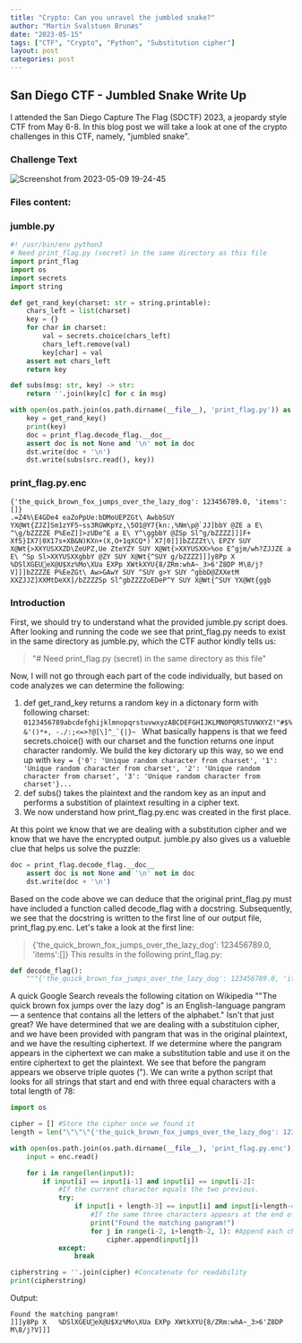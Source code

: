 ```yaml
---
title: "Crypto: Can you unravel the jumbled snake?"
author: "Martin Svalstuen Brunæs"
date: "2023-05-15"
tags: ["CTF", "Crypto", "Python", "Substitution cipher"]
layout: post
categories: post
---
```


## San Diego CTF - Jumbled Snake Write Up
I attended the San Diego Capture The Flag (SDCTF) 2023, a jeopardy style CTF from May 6-8. In this blog post we will take a look at one of the crypto challenges in this CTF, namely, "jumbled snake".

### Challenge Text
![Screenshot from 2023-05-09 19-24-45](https://github.com/memsecno/memsec.no/assets/13424965/beed623f-d59c-40ab-aac4-b6fef10c9b71)

### Files content:
### jumble.py
``` python
#! /usr/bin/env python3
# Need print_flag.py (secret) in the same directory as this file
import print_flag
import os
import secrets
import string

def get_rand_key(charset: str = string.printable):
    chars_left = list(charset)
    key = {}
    for char in charset:
        val = secrets.choice(chars_left)
        chars_left.remove(val)
        key[char] = val
    assert not chars_left
    return key

def subs(msg: str, key) -> str:
    return ''.join(key[c] for c in msg)

with open(os.path.join(os.path.dirname(__file__), 'print_flag.py')) as src, open('print_flag.py.enc', 'w') as dst:
    key = get_rand_key()
    print(key)
    doc = print_flag.decode_flag.__doc__
    assert doc is not None and '\n' not in doc
    dst.write(doc + '\n')
    dst.write(subs(src.read(), key))
```

### print_flag.py.enc
```
{'the_quick_brown_fox_jumps_over_the_lazy_dog': 123456789.0, 'items':[]}
.=Z4%\E4GDe4 eaZoPpUe:bDMoUEPZGt\ AwbbSUY YX@Wt{ZJZ]Sm1zYF5~ss3RGWKpYz,\5O1@Y7{kn:,%Nm\p@`JJ]bbY @ZE a E\ ^\g/bZZZZE P%EeZ]]>zUDe^E a E\ Y^\ggbbY @ZSp Sl^g/bZZZZ]]]F+
Xf5}IX7|0X17s+XB&N)KXn+(X,O+1qXCQ*)`X7|0]]]bZZZZt\\ EPZY SUY X@Wt{>XXYUSXXZD\ZeUPZ,Ue ZteYZY SUY X@Wt{>XXYUSXX>%oo E^gjm/wh?ZJJZE a E\ ^Sp Sl>XXYUSXXgbbY @ZY SUY X@Wt{^SUY g/bZZZZ]]]y8Pp X	%DSlXGEUeX@U$Xz%Mo\XUa EXPp XWtkXYU{8/ZRm:whA~_3>6'Z8DP M\8/j?V]]]bZZZZE P%EeZGt\ Aw>GAwY SUY ^SUY g>Y SUY ^gbbD@ZXXetM XXZJJZ]XXMtDeXX]/bZZZZSp Sl^gbZZZZoEDeP^Y SUY X@Wt{^SUY YX@Wt{ggb
```

### Introduction
First, we should try to understand what the provided jumble.py script does. After looking and running the code we see that print_flag.py needs to exist in the same directory as jumble.py, which the CTF author kindly tells us:
> "# Need print_flag.py (secret) in the same directory as this file"

Now, I will not go through each part of the code individually, but based on code analyzes we can determine the following:

1. def get_rand_key returns a random key in a dictonary form with following charset:
```0123456789abcdefghijklmnopqrstuvwxyzABCDEFGHIJKLMNOPQRSTUVWXYZ!"#$%&'()*+, -./:;<=>?@[\]^_`{|}~ ```
What basically happens is that we feed secrets.choice() with our charset and the function returns one input character randomly. We build the key dictorary up this way, so we end up with 
``` key = {'0': 'Unique random character from charset', '1': 'Unique random character from charset', '2': 'Unique random character from charset', '3': 'Unique random character from charset'}... ```
3. def subs() takes the plaintext and the random key as an input and performs a substition of plaintext resulting in a cipher text. 
4. We now understand how print_flag.py.enc was created in the first place.  

At this point we know that we are dealing with a substitution cipher and we know that we have the encrypted output. jumble.py also gives us a valueble clue that helps us solve the puzzle:
```python
doc = print_flag.decode_flag.__doc__
    assert doc is not None and '\n' not in doc
    dst.write(doc + '\n')
```
Based on the code above we can deduce that the original print_flag.py must have included a function called decode_flag with a docstring. Subsequently, we see that the docstring is written to the first line of our output file, print_flag.py.enc. Let's take a look at the first line:
> {'the_quick_brown_fox_jumps_over_the_lazy_dog': 123456789.0, 'items':[]}
This results in the following print_flag.py:
``` python
def decode_flag():
    """{'the_quick_brown_fox_jumps_over_the_lazy_dog': 123456789.0, 'items':[]}"""
```    
A quick Google Search reveals the following citation on Wikipedia ""The quick brown fox jumps over the lazy dog" is an English-language pangram — a sentence that contains all the letters of the alphabet."
Isn't that just great? We have determined that we are dealing with a substituion cipher, and we have been provided with pangram that was in the original plaintext, and we have the resulting ciphertext. If we determine where the pangram appears in the ciphertext we can make a substitution table and use it on the entire ciphertext to get the plaintext. We see that before the pangram appears we observe triple quotes ("). We can write a python script that looks for all strings that start and end with three equal characters with a total length of 78:
```python
import os

cipher = [] #Store the cipher once we found it
length = len("\"\"\"{'the_quick_brown_fox_jumps_over_the_lazy_dog': 123456789.0, 'items':[]}\"\"\"") #Length of the search-string.

with open(os.path.join(os.path.dirname(__file__), 'print_flag.py.enc')) as enc: #Open ciphertext file
    input = enc.read()

    for i in range(len(input)):
        if input[i] == input[i-1] and input[i] == input[i-2]:
            #If the current character equals the two previous.
            try:
                if input[i + length-3] == input[i] and input[i+length-4] == input[i] and input[i+length-5] == input[i]:
                    #If the same three characters appears at the end of the string
                    print("Found the matching pangram!")
                    for j in range(i-2, i+length-2, 1): #Append each character to an chipher array
                        cipher.append(input[j])
            except:
                break

cipherstring = ''.join(cipher) #Concatenate for readability
print(cipherstring)
```
Output:
```
Found the matching pangram!
]]]y8Pp X	%DSlXGEUeX@U$Xz%Mo\XUa EXPp XWtkXYU{8/ZRm:whA~_3>6'Z8DP M\8/j?V]]]
```

